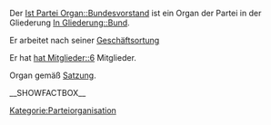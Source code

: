 Der [Ist Partei
Organ::Bundesvorstand](/wiki/Ist_Partei_Organ::Bundesvorstand "wikilink") ist
ein Organ der Partei in der Gliederung [In
Gliederung::Bund](/wiki/In_Gliederung::Bund "wikilink").

Er arbeitet nach seiner
[Geschäftsortung](/wiki/Hat_Geschäftsordnung::Bundesvorstand_GO "wikilink")

Er hat [hat Mitglieder::6](hat_Mitglieder::6 "wikilink") Mitglieder.

Organ gemäß
[Satzung](/wiki/Ist_definiert_in_Satzung::Satzung#.C2.A7_9a_-_Der_Bundesvorstand "wikilink").

\_\_SHOWFACTBOX\_\_

<Kategorie:Parteiorganisation>
